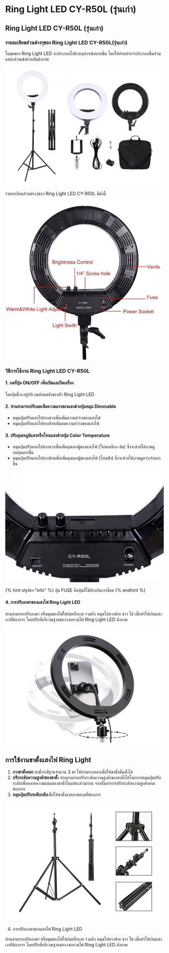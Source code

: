 # Ring Light LED CY-R50L \(รุ่นเก่า\)

## Ring Light LED CY-R50L \(รุ่นเก่า\)

### รายละเอียดส่วนต่างๆของ Ring Light LED CY-R50L\(รุ่นเก่า\)

ในชุดของ Ring Light LED จะประกอบไปด้วยอุปกรณ์หลายชิ้น โดยให้ท่านทำการประกอบชิ้นส่วนแต่ละส่วนเข้าด้วยกันดังภาพ

![](../../.gitbook/assets/image%20%28156%29.png)

รายละเอียดส่วนต่างๆของ Ring Light LED CY-R50L มีดังนี้

![](../../.gitbook/assets/image%20%28129%29.png)

### วิธีการใช้งาน Ring Light LED CY-R50L

#### 1. กดที่ปุ่ม **ON/OFF** เพื่อเปิดและปิดเครื่อง

โดยปุ่มนี้จะอยู่บริเวณด้านหลังของตัว Ring Light LED

#### 2. ท่านสามารถปรับลดเพิ่มความแรงของแสงด้วยปุ่มหมุน **Dimmable**

* หมุนปุ่มปรับแสงไปทางขวาเพื่อเพิ่มความสว่างของแสงไฟ
* หมุนปุ่มปรับแสงไปทางซ้ายเพิ่มลดความสว่างของแสงไฟ

#### 3. ปรับอุณหภูมิแสงหรือโทนแสงด้วยปุ่ม **Color Temperature**

* หมุนปุ่มปรับแสงไปทางขวาเพื่อเพิ่มอุณหภมูิของแสงไฟ \(โทนเหลือง-ส้ม\) ซึ่งจะช่วยให้ภาพดูอบอุ่นมากขึ้น
* หมุนปุ่มปรับแสงไปทางซ้ายเพื่อเพิ่มอุณหภมูิของแสงไฟ \(โทนฟ้า\) ซึ่งจะช่วยให้ภาพดูสว่างจ้ามากขึ้น

![](../../.gitbook/assets/image%20%28143%29.png)

{% hint style="info" %}
ปุ่ม FUSE คือปุ่มที่ใช้ป้องกันการช็อต
{% endhint %}

#### 4. การปรับองศาของแสงไฟ Ring Light LED

ท่านสามารถปรับองศา หรือมุมของไฟให้ก้มหรือเงย รวมถึง หมุนไปทางซ้าย ขวา ได้ เพื่อทำให้เกิดแสงเงาที่ต้องการ โดยปรับที่บริเวณฐานของวงแหวนไฟ Ring Light LED ดังภาพ

![](../../.gitbook/assets/elegant-company-profile-presentation-2-%20%281%29.png)

## การใช้งานขาตั้งแสงไฟ Ring Light

1. **กางขาตั้งออก** ขาตั้งจะมีฐานจำนวน 3 ขา ให้ท่านกางออกเพื่อให้ขาตั้งนั้นตั้งได้
2. **ปรับระดับความสูงต่ำของขาตั้**ง ท่านสามารถปรับระดับความสูงต่ำของขาตั้งได้โดยการหมุนปุ่มปรับระดับเพื่อคลายความแน่นของขาตั้งในแต่ละส่วนก่อน จากนั้นทำการปรับระดับความสูงต่ำตามต้องการ 
3. **หมุนปุ่มปรับระดับกลับ**เพื่อให้ขาตั้งคงสภาพตามที่ต้องการ

![](../../.gitbook/assets/11.png)

4. การปรับองศาของแสงไฟ Ring Light LED

ท่านสามารถปรับองศา หรือมุมของไฟให้ก้มหรือเงย รวมถึง หมุนไปทางซ้าย ขวา ได้ เพื่อทำให้เกิดแสงเงาที่ต้องการ โดยปรับที่บริเวณฐานของวงแหวนไฟ Ring Light LED ดังภาพ

